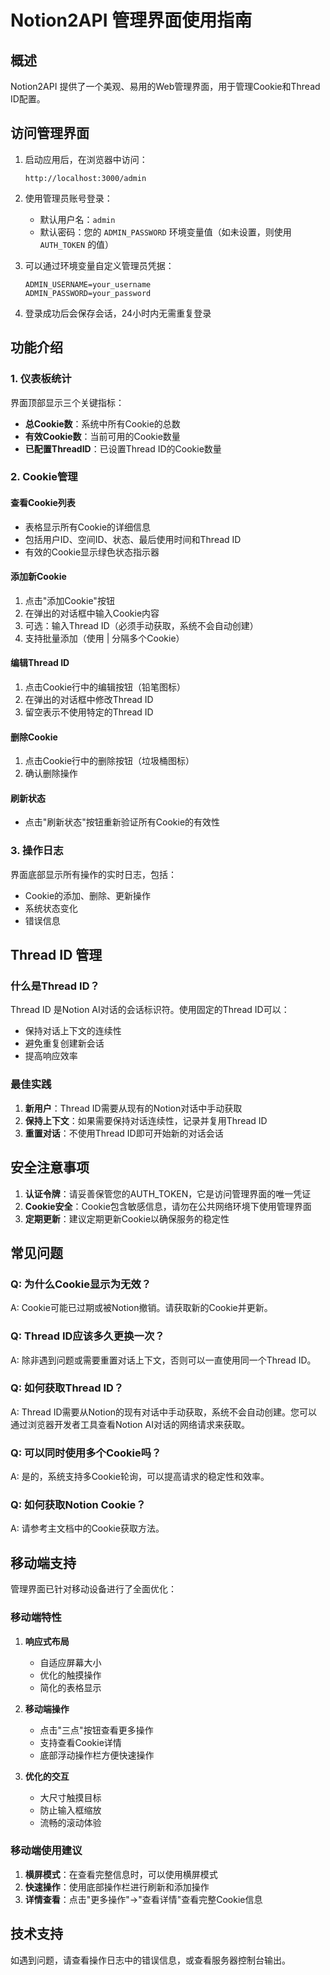 # Notion2API 管理界面使用指南

## 概述

Notion2API 提供了一个美观、易用的Web管理界面，用于管理Cookie和Thread ID配置。

## 访问管理界面

1. 启动应用后，在浏览器中访问：
   ```
   http://localhost:3000/admin
   ```

2. 使用管理员账号登录：
   - 默认用户名：`admin`
   - 默认密码：您的 `ADMIN_PASSWORD` 环境变量值（如未设置，则使用 `AUTH_TOKEN` 的值）
   
3. 可以通过环境变量自定义管理员凭据：
   ```
   ADMIN_USERNAME=your_username
   ADMIN_PASSWORD=your_password
   ```

4. 登录成功后会保存会话，24小时内无需重复登录

## 功能介绍

### 1. 仪表板统计

界面顶部显示三个关键指标：
- **总Cookie数**：系统中所有Cookie的总数
- **有效Cookie数**：当前可用的Cookie数量
- **已配置ThreadID**：已设置Thread ID的Cookie数量

### 2. Cookie管理

#### 查看Cookie列表
- 表格显示所有Cookie的详细信息
- 包括用户ID、空间ID、状态、最后使用时间和Thread ID
- 有效的Cookie显示绿色状态指示器

#### 添加新Cookie
1. 点击"添加Cookie"按钮
2. 在弹出的对话框中输入Cookie内容
3. 可选：输入Thread ID（必须手动获取，系统不会自动创建）
4. 支持批量添加（使用 | 分隔多个Cookie）

#### 编辑Thread ID
1. 点击Cookie行中的编辑按钮（铅笔图标）
2. 在弹出的对话框中修改Thread ID
3. 留空表示不使用特定的Thread ID

#### 删除Cookie
1. 点击Cookie行中的删除按钮（垃圾桶图标）
2. 确认删除操作

#### 刷新状态
- 点击"刷新状态"按钮重新验证所有Cookie的有效性

### 3. 操作日志

界面底部显示所有操作的实时日志，包括：
- Cookie的添加、删除、更新操作
- 系统状态变化
- 错误信息

## Thread ID 管理

### 什么是Thread ID？

Thread ID 是Notion AI对话的会话标识符。使用固定的Thread ID可以：
- 保持对话上下文的连续性
- 避免重复创建新会话
- 提高响应效率

### 最佳实践

1. **新用户**：Thread ID需要从现有的Notion对话中手动获取
2. **保持上下文**：如果需要保持对话连续性，记录并复用Thread ID
3. **重置对话**：不使用Thread ID即可开始新的对话会话

## 安全注意事项

1. **认证令牌**：请妥善保管您的AUTH_TOKEN，它是访问管理界面的唯一凭证
2. **Cookie安全**：Cookie包含敏感信息，请勿在公共网络环境下使用管理界面
3. **定期更新**：建议定期更新Cookie以确保服务的稳定性

## 常见问题

### Q: 为什么Cookie显示为无效？
A: Cookie可能已过期或被Notion撤销。请获取新的Cookie并更新。

### Q: Thread ID应该多久更换一次？
A: 除非遇到问题或需要重置对话上下文，否则可以一直使用同一个Thread ID。

### Q: 如何获取Thread ID？
A: Thread ID需要从Notion的现有对话中手动获取，系统不会自动创建。您可以通过浏览器开发者工具查看Notion AI对话的网络请求来获取。

### Q: 可以同时使用多个Cookie吗？
A: 是的，系统支持多Cookie轮询，可以提高请求的稳定性和效率。

### Q: 如何获取Notion Cookie？
A: 请参考主文档中的Cookie获取方法。

## 移动端支持

管理界面已针对移动设备进行了全面优化：

### 移动端特性

1. **响应式布局**
   - 自适应屏幕大小
   - 优化的触摸操作
   - 简化的表格显示

2. **移动端操作**
   - 点击"三点"按钮查看更多操作
   - 支持查看Cookie详情
   - 底部浮动操作栏方便快速操作

3. **优化的交互**
   - 大尺寸触摸目标
   - 防止输入框缩放
   - 流畅的滚动体验

### 移动端使用建议

1. **横屏模式**：在查看完整信息时，可以使用横屏模式
2. **快速操作**：使用底部操作栏进行刷新和添加操作
3. **详情查看**：点击"更多操作"→"查看详情"查看完整Cookie信息

## 技术支持

如遇到问题，请查看操作日志中的错误信息，或查看服务器控制台输出。
